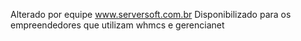 Alterado por equipe www.serversoft.com.br
Disponibilizado para os empreendedores que utilizam whmcs e gerencianet
